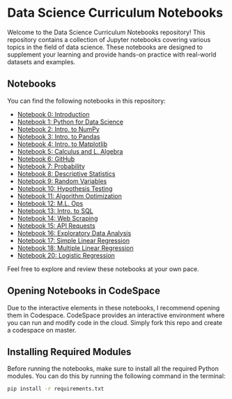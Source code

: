 # Data Science Curriculum Notebooks

Welcome to the Data Science Curriculum Notebooks repository! This repository contains a collection of Jupyter notebooks covering various topics in the field of data science. These notebooks are designed to supplement your learning and provide hands-on practice with real-world datasets and examples.

## Notebooks

You can find the following notebooks in this repository:
- [Notebook 0: Introduction](00-introduction.ipynb)
- [Notebook 1: Python for Data Science](01-python-for-data-science.ipynb)
- [Notebook 2: Intro. to NumPy](02-intro-to-numpy.ipynb)
- [Notebook 3: Intro. to Pandas](03-intro-to-pandas.ipynb)
- [Notebook 4: Intro. to Matplotlib](04-intro-to-matplotlib.ipynb)
- [Notebook 5: Calculus and L. Algebra](05-calculus-and-l-algebra.ipynb)
- [Notebook 6: GitHub](06-github.ipynb)
- [Notebook 7: Probability](07-probability.ipynb)
- [Notebook 8: Descriptive Statistics](08-descriptive-statistics.ipynb)
- [Notebook 9: Random Variables](09-random-variables.ipynb)
- [Notebook 10: Hypothesis Testing](10-hypothesis-testing.ipynb)
- [Notebook 11: Algorithm Optimization](11-algorithm-optimization.ipynb)
- [Notebook 12: M.L. Ops](12-ml-ops.ipynb)
- [Notebook 13: Intro. to SQL](13-intro-to-sql.ipynb)
- [Notebook 14: Web Scraping](14-web-scraping.ipynb)
- [Notebook 15: API Requests](15-api-requests.ipynb)
- [Notebook 16: Exploratory Data Analysis](16-exploratory-data-analysis.ipynb)
- [Notebook 17: Simple Linear Regression](17-simple-linear-regression.ipynb)
- [Notebook 18: Multiple Linear Regression](18-multiple-linear-regression.ipynb)
- [Notebook 20: Logistic Regression](20-logistic-regression.ipynb)

Feel free to explore and review these notebooks at your own pace.

## Opening Notebooks in CodeSpace

Due to the interactive elements in these notebooks, I recommend opening them in Codespace. CodeSpace provides an interactive environment where you can run and modify code in the cloud. Simply fork this repo and create a codespace on master.

## Installing Required Modules

Before running the notebooks, make sure to install all the required Python modules. You can do this by running the following command in the terminal:

```bash
pip install -r requirements.txt